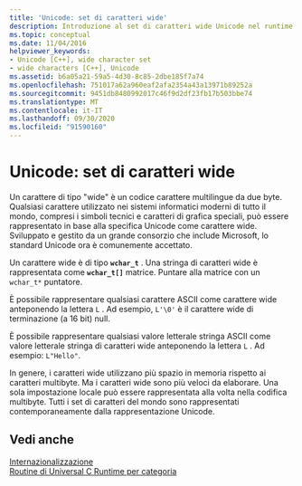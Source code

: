 ```yaml
---
title: 'Unicode: set di caratteri wide'
description: Introduzione al set di caratteri wide Unicode nel runtime di Microsoft C.
ms.topic: conceptual
ms.date: 11/04/2016
helpviewer_keywords:
- Unicode [C++], wide character set
- wide characters [C++], Unicode
ms.assetid: b6a05a21-59a5-4d30-8c85-2dbe185f7a74
ms.openlocfilehash: 751017a62a960eaf2afa2354a43a13971b89252a
ms.sourcegitcommit: 9451db8480992017c46f9d2df23fb17b503bbe74
ms.translationtype: MT
ms.contentlocale: it-IT
ms.lasthandoff: 09/30/2020
ms.locfileid: "91590160"
---
```

# <a name="unicode-the-wide-character-set"></a>Unicode: set di caratteri wide

Un carattere di tipo "wide" è un codice carattere multilingue da due byte. Qualsiasi carattere utilizzato nei sistemi informatici moderni di tutto il mondo, compresi i simboli tecnici e caratteri di grafica speciali, può essere rappresentato in base alla specifica Unicode come carattere wide. Sviluppato e gestito da un grande consorzio che include Microsoft, lo standard Unicode ora è comunemente accettato.

Un carattere wide è di tipo **`wchar_t`** . Una stringa di caratteri wide è rappresentata come **`wchar_t[]`** matrice. Puntare alla matrice con un `wchar_t*` puntatore. 

È possibile rappresentare qualsiasi carattere ASCII come carattere wide anteponendo la lettera `L` . Ad esempio, `L'\0'` è il carattere wide di terminazione (a 16 bit) null.

È possibile rappresentare qualsiasi valore letterale stringa ASCII come valore letterale stringa di caratteri wide anteponendo la lettera `L` . Ad esempio: `L"Hello"`.

In genere, i caratteri wide utilizzano più spazio in memoria rispetto ai caratteri multibyte. Ma i caratteri wide sono più veloci da elaborare. Una sola impostazione locale può essere rappresentata alla volta nella codifica multibyte. Tutti i set di caratteri del mondo sono rappresentati contemporaneamente dalla rappresentazione Unicode.

## <a name="see-also"></a>Vedi anche

[Internazionalizzazione](../c-runtime-library/internationalization.md)\
[Routine di Universal C Runtime per categoria](../c-runtime-library/run-time-routines-by-category.md)
